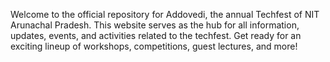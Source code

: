 Welcome to the official repository for Addovedi, the annual Techfest of NIT Arunachal Pradesh. This website serves as the hub for all information, updates, events, and activities related to the techfest. Get ready for an exciting lineup of workshops, competitions, guest lectures, and more!
